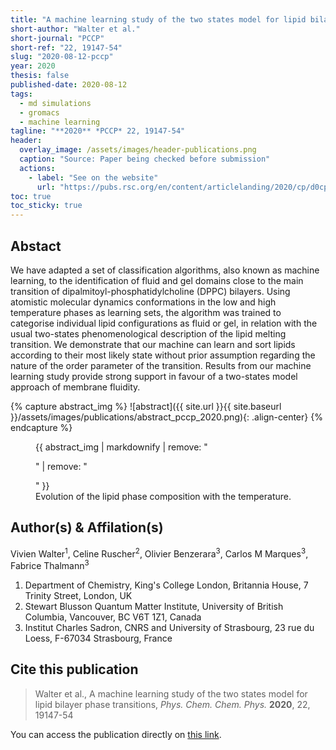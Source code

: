 ```yaml
---
title: "A machine learning study of the two states model for lipid bilayer phase transitions"
short-author: "Walter et al."
short-journal: "PCCP"
short-ref: "22, 19147-54"
slug: "2020-08-12-pccp"
year: 2020
thesis: false
published-date: 2020-08-12
tags:
  - md simulations
  - gromacs
  - machine learning
tagline: "**2020** *PCCP* 22, 19147-54"
header:
  overlay_image: /assets/images/header-publications.png
  caption: "Source: Paper being checked before submission"
  actions:
    - label: "See on the website"
      url: "https://pubs.rsc.org/en/content/articlelanding/2020/cp/d0cp02058c#!divAbstract"
toc: true
toc_sticky: true
---
```


## Abstact

We have adapted a set of classification algorithms, also known as machine learning, to the identification of fluid and gel domains close to the main transition of dipalmitoyl-phosphatidylcholine (DPPC) bilayers. Using atomistic molecular dynamics conformations in the low and high temperature phases as learning sets, the algorithm was trained to categorise individual lipid configurations as fluid or gel, in relation with the usual two-states phenomenological description of the lipid melting transition. We demonstrate that our machine can learn and sort lipids according to their most likely state without prior assumption regarding the nature of the order parameter of the transition. Results from our machine learning study provide strong support in favour of a two-states model approach of membrane fluidity.

{% capture abstract_img %}
![abstract]({{ site.url }}{{ site.baseurl }}/assets/images/publications/abstract_pccp_2020.png){: .align-center}
{% endcapture %}

<figure>
  {{ abstract_img | markdownify | remove: "<p>" | remove: "</p>" }}
  <figcaption>Evolution of the lipid phase composition with the temperature.</figcaption>
</figure>

## Author(s) & Affilation(s)

Vivien Walter<sup>1</sup>, Celine Ruscher<sup>2</sup>, Olivier Benzerara<sup>3</sup>, Carlos M Marques<sup>3</sup>, Fabrice Thalmann<sup>3</sup>

1. Department of Chemistry, King's College London, Britannia House, 7 Trinity Street, London, UK
2. Stewart Blusson Quantum Matter Institute, University of British Columbia, Vancouver, BC V6T 1Z1, Canada
3. Institut Charles Sadron, CNRS and University of Strasbourg, 23 rue du Loess, F-67034 Strasbourg, France

## Cite this publication

> Walter et al., A machine learning study of the two states model for lipid bilayer phase transitions, *Phys. Chem. Chem. Phys.* **2020**, 22, 19147-54

You can access the publication directly on [this link](https://pubs.rsc.org/en/content/articlelanding/2020/cp/d0cp02058c#!divAbstract).
